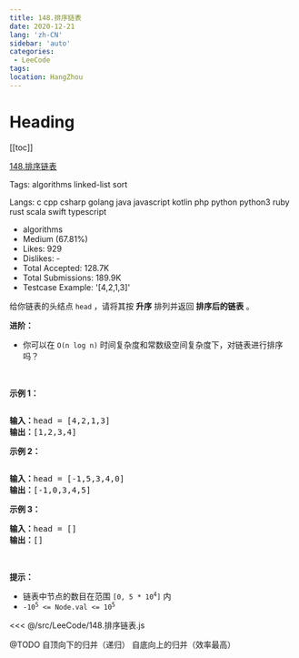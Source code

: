 ```yaml
---
title: 148.排序链表
date: 2020-12-21
lang: 'zh-CN'
sidebar: 'auto'
categories:
 - LeeCode
tags: 
location: HangZhou
---
```


# Heading
[[toc]]

[148.排序链表](https://leetcode-cn.com/problems/sort-list/description/) 

Tags:   algorithms   linked-list   sort 

Langs:  c   cpp   csharp   golang   java   javascript   kotlin   php   python   python3   ruby   rust   scala   swift   typescript 

* algorithms
* Medium (67.81%)
* Likes:    929
* Dislikes: -
* Total Accepted:    128.7K
* Total Submissions: 189.9K
* Testcase Example:  '[4,2,1,3]'

<p>给你链表的头结点 <code>head</code> ，请将其按 <strong>升序</strong> 排列并返回 <strong>排序后的链表</strong> 。</p>

<p><b>进阶：</b></p>

<ul>
	<li>你可以在 <code>O(n log n)</code> 时间复杂度和常数级空间复杂度下，对链表进行排序吗？</li>
</ul>

<p> </p>

<p><strong>示例 1：</strong></p>
<img alt="" src="https://assets.leetcode.com/uploads/2020/09/14/sort_list_1.jpg" />
<pre>
<b>输入：</b>head = [4,2,1,3]
<b>输出：</b>[1,2,3,4]
</pre>

<p><strong>示例 2：</strong></p>
<img alt="" src="https://assets.leetcode.com/uploads/2020/09/14/sort_list_2.jpg" />
<pre>
<b>输入：</b>head = [-1,5,3,4,0]
<b>输出：</b>[-1,0,3,4,5]
</pre>

<p><strong>示例 3：</strong></p>

<pre>
<b>输入：</b>head = []
<b>输出：</b>[]
</pre>

<p> </p>

<p><b>提示：</b></p>

<ul>
	<li>链表中节点的数目在范围 <code>[0, 5 * 10<sup>4</sup>]</code> 内</li>
	<li><code>-10<sup>5</sup> <= Node.val <= 10<sup>5</sup></code></li>
</ul>

<<< @/src/LeeCode/148.排序链表.js

@TODO 自顶向下的归并（递归）  自底向上的归并（效率最高）
